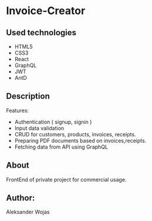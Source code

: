 # Invoice-Creator

## Used technologies

- HTML5
- CSS3
- React
- GraphQL
- JWT
- AntD

## Description

Features:
- Authentication ( signup, signin )
- Input data validation
- CRUD for customers, products, invoices, receipts.
- Preparing PDF documents based on invoices,receipts.
- Fetching data from API using GraphQL

## About

FrontEnd of private project for commercial usage.

## Author:
Aleksander Wojas
